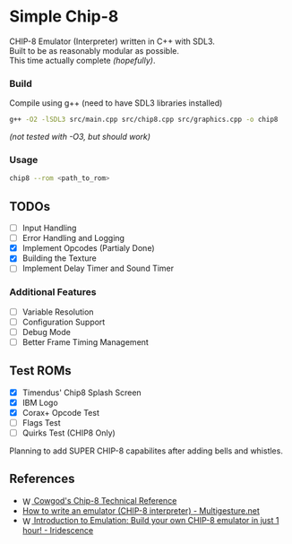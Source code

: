 # Simple Chip-8
CHIP-8 Emulator (Interpreter) written in C++ with SDL3.  
Built to be as reasonably modular as possible.  
This time actually complete *(hopefully)*.  

### Build
Compile using g++ (need to have SDL3 libraries installed)
```bash
g++ -O2 -lSDL3 src/main.cpp src/chip8.cpp src/graphics.cpp -o chip8
```
*(not tested with -O3, but should work)*

### Usage
```bash
chip8 --rom <path_to_rom>
```

## TODOs 
- [ ] Input Handling
- [ ] Error Handling and Logging
- [x] Implement Opcodes (Partialy Done)
- [x] Building the Texture
- [ ] Implement Delay Timer and Sound Timer

### Additional Features
- [ ] Variable Resolution
- [ ] Configuration Support
- [ ] Debug Mode
- [ ] Better Frame Timing Management

## Test ROMs
- [x] Timendus' Chip8 Splash Screen
- [x] IBM Logo
- [x] Corax+ Opcode Test
- [ ] Flags Test
- [ ] Quirks Test (CHIP8 Only)

Planning to add SUPER CHIP-8 capabilites after adding bells and whistles.

## References
- <a href="http://devernay.free.fr/hacks/chip8/C8TECH10.HTM">
    <img src="https://www.google.com/s2/favicons?domain=devernay.free.fr" alt="Website Icon" width="16" height="16" style="vertical-align: middle;"/> Cowgod's Chip-8 Technical Reference
    </a>

- <a href="https://multigesture.net/articles/how-to-write-an-emulator-chip-8-interpreter/">
    How to write an emulator (CHIP-8 interpreter) - Multigesture.net
    </a>

- <a href="https://youtu.be/YHkBgR6yvbY?si=Fj21qiRvNa_rC_jQ">
    <img src="https://www.google.com/s2/favicons?domain=youtu.be" alt="Website Icon" width="16" height="16" style="vertical-align: middle;"/> Introduction to Emulation: Build your own CHIP-8 emulator in just 1 hour! - Iridescence
    </a>
